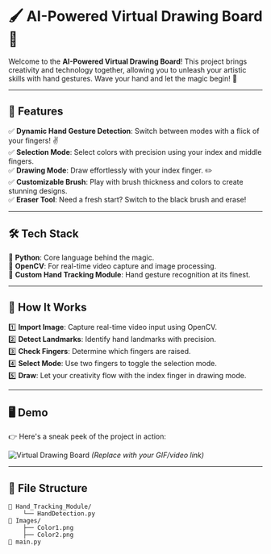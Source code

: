 # 🖌️ AI-Powered Virtual Drawing Board 🎨

Welcome to the **AI-Powered Virtual Drawing Board**! This project brings creativity and technology together, allowing you to unleash your artistic skills with hand gestures. Wave your hand and let the magic begin! 🌟  

---

## 🚀 Features

✅ **Dynamic Hand Gesture Detection**: Switch between modes with a flick of your fingers! ✌️  
✅ **Selection Mode**: Select colors with precision using your index and middle fingers.  
✅ **Drawing Mode**: Draw effortlessly with your index finger. ✏️  
✅ **Customizable Brush**: Play with brush thickness and colors to create stunning designs.  
✅ **Eraser Tool**: Need a fresh start? Switch to the black brush and erase!  

---

## 🛠️ Tech Stack

🔧 **Python**: Core language behind the magic.  
📸 **OpenCV**: For real-time video capture and image processing.  
🤖 **Custom Hand Tracking Module**: Hand gesture recognition at its finest.  

---

## 🎥 How It Works

1️⃣ **Import Image**: Capture real-time video input using OpenCV.  
2️⃣ **Detect Landmarks**: Identify hand landmarks with precision.  
3️⃣ **Check Fingers**: Determine which fingers are raised.  
4️⃣ **Select Mode**: Use two fingers to toggle the selection mode.  
5️⃣ **Draw**: Let your creativity flow with the index finger in drawing mode.  

---

## 🖥️ Demo  

👉 Here's a sneak peek of the project in action:  

![Virtual Drawing Board](https://example.com/demo-gif) *(Replace with your GIF/video link)*  

---

## 📂 File Structure  

```plaintext
📁 Hand_Tracking_Module/
    └── HandDetection.py
📂 Images/
    ├── Color1.png
    ├── Color2.png
📄 main.py
